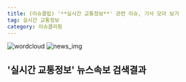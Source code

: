 ```yaml
---
title: (이슈클립) '**실시간 교통정보**' 관련 이슈, 기사 모아 보기
tag: 실시간 교통정보
category: 이슈클리핑
---
```

![wordcloud](https://s3.ap-northeast-2.amazonaws.com/lyrics101-wordcloud/2018-09-24-1537773368.png)
![news_img](https://user-images.githubusercontent.com/42597476/44507050-1206f400-a6e4-11e8-8d98-7ffbfebb353f.png)
## **'**실시간 교통정보**'** 뉴스속보 검색결과

